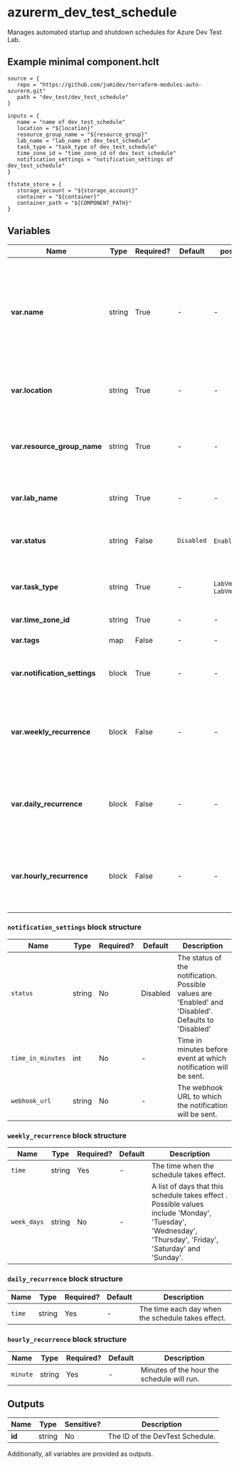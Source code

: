 # azurerm_dev_test_schedule

Manages automated startup and shutdown schedules for Azure Dev Test Lab.

## Example minimal component.hclt

```hcl
source = {
   repo = "https://github.com/jumidev/terraform-modules-auto-azurerm.git" 
   path = "dev_test/dev_test_schedule" 
}

inputs = {
   name = "name of dev_test_schedule" 
   location = "${location}" 
   resource_group_name = "${resource_group}" 
   lab_name = "lab_name of dev_test_schedule" 
   task_type = "task_type of dev_test_schedule" 
   time_zone_id = "time_zone_id of dev_test_schedule" 
   notification_settings = "notification_settings of dev_test_schedule" 
}

tfstate_store = {
   storage_account = "${storage_account}" 
   container = "${container}" 
   container_path = "${COMPONENT_PATH}" 
}

```

## Variables

| Name | Type | Required? |  Default  |  possible values |  Description |
| ---- | ---- | --------- |  ----------- | ----------- | ----------- |
| **var.name** | string | True | -  |  -  |  The name of the dev test lab schedule. Valid value for name depends on the `task_type`. For instance for task_type `LabVmsStartupTask` the name needs to be `LabVmAutoStart`. Changing this forces a new resource to be created. | 
| **var.location** | string | True | -  |  -  |  The location where the schedule is created. Changing this forces a new resource to be created. | 
| **var.resource_group_name** | string | True | -  |  -  |  The name of the resource group in which to create the dev test lab schedule. Changing this forces a new resource to be created. | 
| **var.lab_name** | string | True | -  |  -  |  The name of the dev test lab. Changing this forces a new resource to be created. | 
| **var.status** | string | False | `Disabled`  |  `Enabled`, `Disabled`  |  The status of this schedule. Possible values are `Enabled` and `Disabled`. Defaults to `Disabled`. | 
| **var.task_type** | string | True | -  |  `LabVmsShutdownTask`, `LabVmAutoStart`  |  The task type of the schedule. Possible values include `LabVmsShutdownTask` and `LabVmAutoStart`. | 
| **var.time_zone_id** | string | True | -  |  -  |  The time zone ID (e.g. Pacific Standard time). | 
| **var.tags** | map | False | -  |  -  |  A mapping of tags to assign to the resource. | 
| **var.notification_settings** | block | True | -  |  -  |  The notification setting of a schedule. A `notification_settings` block. | 
| **var.weekly_recurrence** | block | False | -  |  -  |  The properties of a weekly schedule. If the schedule occurs only some days of the week, specify the weekly recurrence. A `weekly_recurrence` block. | 
| **var.daily_recurrence** | block | False | -  |  -  |  The properties of a daily schedule. If the schedule occurs once each day of the week, specify the daily recurrence. A `daily_recurrence` block. | 
| **var.hourly_recurrence** | block | False | -  |  -  |  The properties of an hourly schedule. If the schedule occurs multiple times a day, specify the hourly recurrence. A `hourly_recurrence` block. | 

### `notification_settings` block structure

| Name | Type | Required? | Default | Description |
| ---- | ---- | --------- | ------- | ----------- |
| `status` | string | No | Disabled | The status of the notification. Possible values are 'Enabled' and 'Disabled'. Defaults to 'Disabled' |
| `time_in_minutes` | int | No | - | Time in minutes before event at which notification will be sent. |
| `webhook_url` | string | No | - | The webhook URL to which the notification will be sent. |

### `weekly_recurrence` block structure

| Name | Type | Required? | Default | Description |
| ---- | ---- | --------- | ------- | ----------- |
| `time` | string | Yes | - | The time when the schedule takes effect. |
| `week_days` | string | No | - | A list of days that this schedule takes effect . Possible values include 'Monday', 'Tuesday', 'Wednesday', 'Thursday', 'Friday', 'Saturday' and 'Sunday'. |

### `daily_recurrence` block structure

| Name | Type | Required? | Default | Description |
| ---- | ---- | --------- | ------- | ----------- |
| `time` | string | Yes | - | The time each day when the schedule takes effect. |

### `hourly_recurrence` block structure

| Name | Type | Required? | Default | Description |
| ---- | ---- | --------- | ------- | ----------- |
| `minute` | string | Yes | - | Minutes of the hour the schedule will run. |



## Outputs

| Name | Type | Sensitive? | Description |
| ---- | ---- | --------- | --------- |
| **id** | string | No  | The ID of the DevTest Schedule. | 

Additionally, all variables are provided as outputs.
